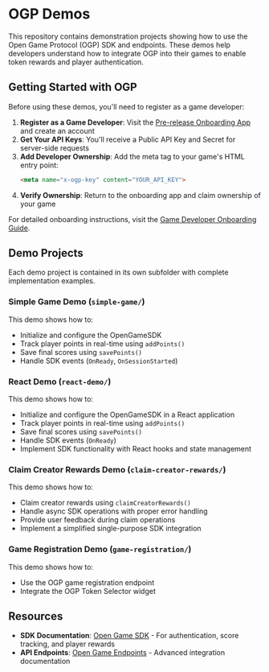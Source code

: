 # OGP Demos

This repository contains demonstration projects showing how to use the Open Game Protocol (OGP) SDK and endpoints. These demos help developers understand how to integrate OGP into their games to enable token rewards and player authentication.

## Getting Started with OGP

Before using these demos, you'll need to register as a game developer:

1. **Register as a Game Developer**: Visit the [Pre-release Onboarding App](https://onboarding.opengameprotocol.com/) and create an account
2. **Get Your API Keys**: You'll receive a Public API Key and Secret for server-side requests
3. **Add Developer Ownership**: Add the meta tag to your game's HTML entry point:
   ```html
   <meta name="x-ogp-key" content="YOUR_API_KEY">
   ```
4. **Verify Ownership**: Return to the onboarding app and claim ownership of your game

For detailed onboarding instructions, visit the [Game Developer Onboarding Guide](https://docs.opengameprotocol.com/7Cx0vTSGe7N68FP9dlE8/build-on-og/game-developer-onboarding).

## Demo Projects

Each demo project is contained in its own subfolder with complete implementation examples.

### Simple Game Demo (`simple-game/`)

This demo shows how to:
- Initialize and configure the OpenGameSDK
- Track player points in real-time using `addPoints()`
- Save final scores using `savePoints()`
- Handle SDK events (`OnReady`, `OnSessionStarted`)

### React Demo (`react-demo/`)

This demo shows how to:
- Initialize and configure the OpenGameSDK in a React application
- Track player points in real-time using `addPoints()`
- Save final scores using `savePoints()`
- Handle SDK events (`OnReady`)
- Implement SDK functionality with React hooks and state management

### Claim Creator Rewards Demo (`claim-creator-rewards/`)

This demo shows how to:
- Claim creator rewards using `claimCreatorRewards()`
- Handle async SDK operations with proper error handling
- Provide user feedback during claim operations
- Implement a simplified single-purpose SDK integration

### Game Registration Demo (`game-registration/`)

This demo shows how to:
- Use the OGP game registration endpoint
- Integrate the OGP Token Selector widget

## Resources

- **SDK Documentation**: [Open Game SDK](https://docs.opengameprotocol.com/7Cx0vTSGe7N68FP9dlE8/build-on-og/open-game-sdk) - For authentication, score tracking, and player rewards
- **API Endpoints**: [Open Game Endpoints](https://docs.opengameprotocol.com/7Cx0vTSGe7N68FP9dlE8/build-on-og/open-game-endpoints) - Advanced integration documentation
